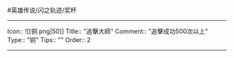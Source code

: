 #英雄传说/闪之轨迹/奖杯 

---

Icon:: ![[铜.png|50]]
Title:: "追擊大師"
Comment:: "追擊成功500次以上"
Type:: "铜"
Tips:: ""
Order:: 2

---